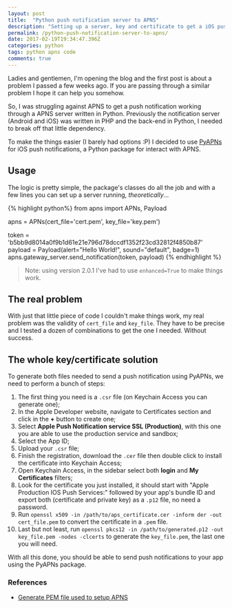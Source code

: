 ```yaml
---
layout: post
title:  "Python push notification server to APNS"
description: "Setting up a server, key and certificate to get a iOS push notification service."
permalink: /python-push-notification-server-to-apns/
date: 2017-02-19T19:34:47.396Z
categories: python
tags: python apns code
comments: true
---
```


Ladies and gentlemen, I'm opening the blog and the first post is about a problem I passed a few weeks ago. If you are passing through a similar problem I hope it can help you somehow.

So, I was struggling against APNS to get a push notification working through a APNS server written in Python. Previously the notification server (Android and iOS) was written in PHP and the back-end in Python, I needed to break off that little dependency.

To make the things easier (I barely had options :P) I decided to use [PyAPNs](https://github.com/djacobs/PyAPNs) for iOS push notifications, a Python package for interact with APNS.

## Usage

The logic is pretty simple, the package's classes do all the job and with a few lines you can set up a server running, _theoretically_...

{% highlight python%}
from apns import APNs, Payload

apns = APNs(cert_file='cert.pem', key_file='key.pem')

token = 'b5bb9d8014a0f9b1d61e21e796d78dccdf1352f23cd32812f4850b87'
payload = Payload(alert="Hello World!", sound="default", badge=1)
apns.gateway_server.send_notification(token, payload)
{% endhighlight %}

> Note: using version 2.0.1 I've had to use `enhanced=True` to make things work.

## The real problem

With just that little piece of code I couldn't make things work, my real problem was the validity of `cert_file` and `key_file`. They have to be precise and I tested a dozen of combinations to get the one I needed. Without success.

## The whole key/certificate solution

To generate both files needed to send a push notification using PyAPNs, we need to perform a bunch of steps:

1. The first thing you need is a `.csr` file (on Keychain Access you can generate one);
2. In the Apple Developer website, navigate to Certificates section and click in the **+** button to create one;
3. Select **Apple Push Notification service SSL (Production)**, with this one you are able to use the production service and sandbox;
4. Select the App ID;
5. Upload your `.csr` file;
6. Finish the registration, download the `.cer` file then double click to install the certificate into Keychain Access;
7. Open Keychain Access, in the sidebar select both **login** and **My Certificates** filters;
8. Look for the certificate you just installed, it should start with "Apple Production IOS Push Services:" followed by your app's bundle ID and export both (certificate and private key) as a `.p12` file, no need a password.
9. Run `openssl x509 -in /path/to/aps_certificate.cer -inform der -out cert_file.pem` to convert the certificate in a `.pem` file.
10. Last but not least, run `openssl pkcs12 -in /path/to/generated.p12 -out key_file.pem -nodes -clcerts` to generate the `key_file.pem`, the last one you will need.

With all this done, you should be able to send push notifications to your app using the PyAPNs package.

### References

* [Generate PEM file used to setup APNS](http://stackoverflow.com/questions/21250510/generate-pem-file-used-to-setup-apple-push-notification)